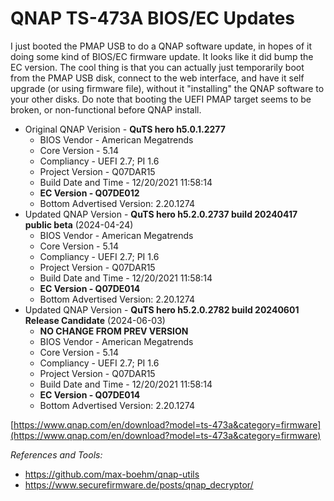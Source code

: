# QNAP TS-473A BIOS/EC Updates

I just booted the PMAP USB to do a QNAP software update, in hopes of it doing some kind of BIOS/EC firmware update.
It looks like it did bump the EC version.
The cool thing is that you can actually just temporarily boot from the PMAP USB disk, connect to the web interface, and have it self upgrade (or using firmware file), without it "installing" the QNAP software to your other disks. Do note that booting the UEFI PMAP target seems to be broken, or non-functional before QNAP install.

* Original QNAP Verision - **QuTS hero h5.0.1.2277**
   * BIOS Vendor - American Megatrends
   * Core Version - 5.14
   * Compliancy - UEFI 2.7; PI 1.6
   * Project Version - Q07DAR15
   * Build Date and Time - 12/20/2021 11:58:14
   * **EC Version - Q07DE012**
   * Bottom Advertised Version: 2.20.1274
* Updated QNAP Version - **QuTS hero h5.2.0.2737 build 20240417 public beta** (2024-04-24)
   * BIOS Vendor - American Megatrends
   * Core Version - 5.14
   * Compliancy - UEFI 2.7; PI 1.6
   * Project Version - Q07DAR15
   * Build Date and Time - 12/20/2021 11:58:14
   * **EC Version - Q07DE014**
   * Bottom Advertised Version: 2.20.1274
* Updated QNAP Version - **QuTS hero h5.2.0.2782 build 20240601 Release Candidate** (2024-06-03)
   * **NO CHANGE FROM PREV VERSION**
   * BIOS Vendor - American Megatrends
   * Core Version - 5.14
   * Compliancy - UEFI 2.7; PI 1.6
   * Project Version - Q07DAR15
   * Build Date and Time - 12/20/2021 11:58:14
   * **EC Version - Q07DE014**
   * Bottom Advertised Version: 2.20.1274

[https://www.qnap.com/en/download?model=ts-473a&category=firmware](https://www.qnap.com/en/download?model=ts-473a&category=firmware)


*References and Tools:*
* https://github.com/max-boehm/qnap-utils
* https://www.securefirmware.de/posts/qnap_decryptor/
